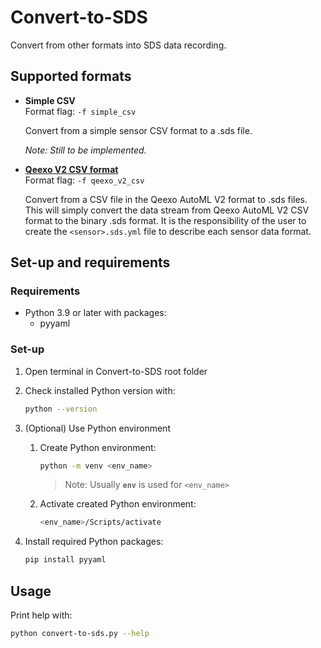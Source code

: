 # Convert-to-SDS

Convert from other formats into SDS data recording.

## Supported formats

- **Simple CSV**  
   Format flag: `-f simple_csv`

   Convert from a simple sensor CSV format to a .sds file.

   _Note: Still to be implemented._

- **[Qeexo V2 CSV format](https://docs.qeexo.com/guides/userguides/data-management#2-1-Data-format-specification)**  
   Format flag: `-f qeexo_v2_csv`

   Convert from a CSV file in the Qeexo AutoML V2 format to .sds files.
   This will simply convert the data stream from Qeexo AutoML V2 CSV format to the binary .sds format.
   It is the responsibility of the user to create the `<sensor>.sds.yml` file to describe each sensor data format.

## Set-up and requirements

### Requirements

- Python 3.9 or later with packages:
  - pyyaml

### Set-up

1. Open terminal in Convert-to-SDS root folder
2. Check installed Python version with:

   ```bash
   python --version
   ```

3. (Optional) Use Python environment
   1. Create Python environment:

      ```bash
      python -m venv <env_name>
      ```

      >Note: Usually **`env`** is used for `<env_name>`
   2. Activate created Python environment:

      ```bash
      <env_name>/Scripts/activate
      ```

4. Install required Python packages:

   ```bash
   pip install pyyaml
   ```

## Usage

Print help with:

```bash
python convert-to-sds.py --help
```

```bash
```
